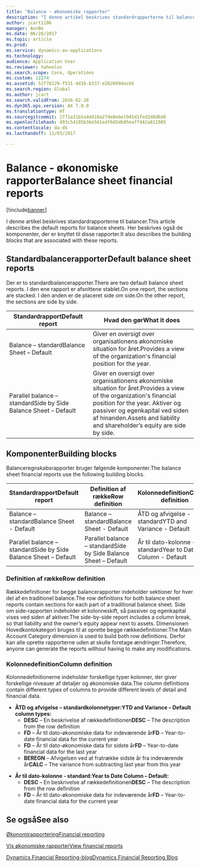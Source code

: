 ```yaml
---
title: "Balance - økonomiske rapporter"
description: "I denne artikel beskrives standardrapporterne til balancer. Her beskrives også de komponenter, der er knyttet til disse rapporter."
author: jcart1106
manager: AnnBe
ms.date: 06/20/2017
ms.topic: article
ms.prod: 
ms.service: dynamics-ax-applications
ms.technology: 
audience: Application User
ms.reviewer: twheeloc
ms.search.scope: Core, Operations
ms.custom: 12274
ms.assetid: 52f78229-f531-4d16-b337-e2628994acb6
ms.search.region: Global
ms.author: jcart
ms.search.validFrom: 2016-02-28
ms.dyn365.ops.version: AX 7.0.0
ms.translationtype: HT
ms.sourcegitcommit: 2771a31b5a4d418a27de0ebe1945d1fed2d8d6d6
ms.openlocfilehash: 493c54105b36e561edf6d5db95eaff442a812905
ms.contentlocale: da-dk
ms.lasthandoff: 11/03/2017

---
```


# <a name="balance-sheet-financial-reports"></a><span data-ttu-id="c3901-104">Balance - økonomiske rapporter</span><span class="sxs-lookup"><span data-stu-id="c3901-104">Balance sheet financial reports</span></span>

[!include[banner](../includes/banner.md)]


<span data-ttu-id="c3901-105">I denne artikel beskrives standardrapporterne til balancer.</span><span class="sxs-lookup"><span data-stu-id="c3901-105">This article describes the default reports for balance sheets.</span></span> <span data-ttu-id="c3901-106">Her beskrives også de komponenter, der er knyttet til disse rapporter.</span><span class="sxs-lookup"><span data-stu-id="c3901-106">It also describes the building blocks that are associated with these reports.</span></span> 

<a name="default-balance-sheet-reports"></a><span data-ttu-id="c3901-107">Standardbalancerapporter</span><span class="sxs-lookup"><span data-stu-id="c3901-107">Default balance sheet reports</span></span>
-----------------------------

<span data-ttu-id="c3901-108">Der er to standardbalancerapporter.</span><span class="sxs-lookup"><span data-stu-id="c3901-108">There are two default balance sheet reports.</span></span> <span data-ttu-id="c3901-109">I den ene rapport er afsnittene stablet.</span><span class="sxs-lookup"><span data-stu-id="c3901-109">On one report, the sections are stacked.</span></span> <span data-ttu-id="c3901-110">I den anden er de placeret side om side.</span><span class="sxs-lookup"><span data-stu-id="c3901-110">On the other report, the sections are side by side.</span></span>

| <span data-ttu-id="c3901-111">Standardrapport</span><span class="sxs-lookup"><span data-stu-id="c3901-111">Default report</span></span>                       | <span data-ttu-id="c3901-112">Hvad den gør</span><span class="sxs-lookup"><span data-stu-id="c3901-112">What it does</span></span>                                                                                                                           |
|--------------------------------------|----------------------------------------------------------------------------------------------------------------------------------------|
| <span data-ttu-id="c3901-113">Balance – standard</span><span class="sxs-lookup"><span data-stu-id="c3901-113">Balance Sheet – Default</span></span>              | <span data-ttu-id="c3901-114">Giver en oversigt over organisationens økonomiske situation for året.</span><span class="sxs-lookup"><span data-stu-id="c3901-114">Provides a view of the organization's financial position for the year.</span></span>                                                                 |
| <span data-ttu-id="c3901-115">Parallel balance – standard</span><span class="sxs-lookup"><span data-stu-id="c3901-115">Side by Side Balance Sheet – Default</span></span> | <span data-ttu-id="c3901-116">Giver en oversigt over organisationens økonomiske situation for året.</span><span class="sxs-lookup"><span data-stu-id="c3901-116">Provides a view of the organization's financial position for the year.</span></span> <span data-ttu-id="c3901-117">Aktiver og passiver og egenkapital ved siden af hinanden.</span><span class="sxs-lookup"><span data-stu-id="c3901-117">Assets and liability and shareholder’s equity are side by side.</span></span> |

## <a name="building-blocks"></a><span data-ttu-id="c3901-118">Komponenter</span><span class="sxs-lookup"><span data-stu-id="c3901-118">Building blocks</span></span>
<span data-ttu-id="c3901-119">Balanceregnskabsrapporter bruger følgende komponenter.</span><span class="sxs-lookup"><span data-stu-id="c3901-119">The balance sheet financial reports use the following building blocks.</span></span>

| <span data-ttu-id="c3901-120">Standardrapport</span><span class="sxs-lookup"><span data-stu-id="c3901-120">Default report</span></span>                       | <span data-ttu-id="c3901-121">Definition af række</span><span class="sxs-lookup"><span data-stu-id="c3901-121">Row definition</span></span>                       | <span data-ttu-id="c3901-122">Kolonnedefinition</span><span class="sxs-lookup"><span data-stu-id="c3901-122">Column definition</span></span>             |
|--------------------------------------|--------------------------------------|-------------------------------|
| <span data-ttu-id="c3901-123">Balance – standard</span><span class="sxs-lookup"><span data-stu-id="c3901-123">Balance Sheet - Default</span></span>              | <span data-ttu-id="c3901-124">Balance – standard</span><span class="sxs-lookup"><span data-stu-id="c3901-124">Balance Sheet - Default</span></span>              | <span data-ttu-id="c3901-125">ÅTD og afvigelse - standard</span><span class="sxs-lookup"><span data-stu-id="c3901-125">YTD and Variance - Default</span></span>    |
| <span data-ttu-id="c3901-126">Parallel balance – standard</span><span class="sxs-lookup"><span data-stu-id="c3901-126">Side by Side Balance Sheet – Default</span></span> | <span data-ttu-id="c3901-127">Parallel balance – standard</span><span class="sxs-lookup"><span data-stu-id="c3901-127">Side by Side Balance Sheet – Default</span></span> | <span data-ttu-id="c3901-128">År til dato-kolonne - standard</span><span class="sxs-lookup"><span data-stu-id="c3901-128">Year to Date Column - Default</span></span> |

### <a name="row-definition"></a><span data-ttu-id="c3901-129">Definition af række</span><span class="sxs-lookup"><span data-stu-id="c3901-129">Row definition</span></span>

<span data-ttu-id="c3901-130">Rækkedefinitioner for begge balancerapporter indeholder sektioner for hver del af en traditionel balance.</span><span class="sxs-lookup"><span data-stu-id="c3901-130">The row definitions for both balance sheet reports contain sections for each part of a traditional balance sheet.</span></span> <span data-ttu-id="c3901-131">Side om side-rapporten indeholder et kolonneskift, så passiver og egenkapital vises ved siden af aktiver.</span><span class="sxs-lookup"><span data-stu-id="c3901-131">The side-by-side report includes a column break, so that liability and the owner’s equity appear next to assets.</span></span> <span data-ttu-id="c3901-132">Dimensionen Hovedkontokategori bruges til at oprette begge rækkedefinitioner.</span><span class="sxs-lookup"><span data-stu-id="c3901-132">The Main Account Category dimension is used to build both row definitions.</span></span> <span data-ttu-id="c3901-133">Derfor kan alle oprette rapporterne uden at skulle foretage ændringer.</span><span class="sxs-lookup"><span data-stu-id="c3901-133">Therefore, anyone can generate the reports without having to make any modifications.</span></span>

### <a name="column-definition"></a><span data-ttu-id="c3901-134">Kolonnedefinition</span><span class="sxs-lookup"><span data-stu-id="c3901-134">Column definition</span></span>

<span data-ttu-id="c3901-135">Kolonnedefinitionerne indeholder forskellige typer kolonner, der giver forskellige niveauer af detaljer og økonomiske data.</span><span class="sxs-lookup"><span data-stu-id="c3901-135">The column definitions contain different types of columns to provide different levels of detail and financial data.</span></span>

-   <span data-ttu-id="c3901-136">**ÅTD og afvigelse – standardkolonnetyper:**</span><span class="sxs-lookup"><span data-stu-id="c3901-136">**YTD and Variance – Default column types:**</span></span>
    -   <span data-ttu-id="c3901-137">**DESC** – En beskrivelse af rækkedefinitionen</span><span class="sxs-lookup"><span data-stu-id="c3901-137">**DESC** – The description from the row definition</span></span>
    -   <span data-ttu-id="c3901-138">**FD** – År til dato-økonomiske data for indeværende år</span><span class="sxs-lookup"><span data-stu-id="c3901-138">**FD** – Year-to-date financial data for the current year</span></span>
    -   <span data-ttu-id="c3901-139">**FD** – År til dato-økonomiske data for sidste år</span><span class="sxs-lookup"><span data-stu-id="c3901-139">**FD** – Year-to-date financial data for the last year</span></span>
    -   <span data-ttu-id="c3901-140">**BEREGN** – Afvigelsen ved at fratrække sidste år fra indeværende år</span><span class="sxs-lookup"><span data-stu-id="c3901-140">**CALC** – The variance from subtracting last year from this year</span></span>

<!-- -->

-   <span data-ttu-id="c3901-141">**År til dato-kolonne - standard:**</span><span class="sxs-lookup"><span data-stu-id="c3901-141">**Year to Date Column – Default:**</span></span>
    -   <span data-ttu-id="c3901-142">**DESC** – En beskrivelse af rækkedefinitionen</span><span class="sxs-lookup"><span data-stu-id="c3901-142">**DESC** – The description from the row definition</span></span>
    -   <span data-ttu-id="c3901-143">**FD** – År til dato-økonomiske data for indeværende år</span><span class="sxs-lookup"><span data-stu-id="c3901-143">**FD** – Year-to-date financial data for the current year</span></span>

 

<a name="see-also"></a><span data-ttu-id="c3901-144">Se også</span><span class="sxs-lookup"><span data-stu-id="c3901-144">See also</span></span>
--------

[<span data-ttu-id="c3901-145">Økonomirapportering</span><span class="sxs-lookup"><span data-stu-id="c3901-145">Financial reporting</span></span>](financial-reporting-getting-started.md)

[<span data-ttu-id="c3901-146">Vis økonomiske rapporter</span><span class="sxs-lookup"><span data-stu-id="c3901-146">View financial reports</span></span>](view-financial-reports.md)

[<span data-ttu-id="c3901-147">Dynamics Financial Reporting-blog</span><span class="sxs-lookup"><span data-stu-id="c3901-147">Dynamics Financial Reporting Blog</span></span>](http://blogs.msdn.com/b/dynamics_financial_reporting/)




